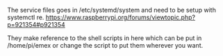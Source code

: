 The service files goes in /etc/systemd/system and need to be setup with systemctl re. https://www.raspberrypi.org/forums/viewtopic.php?p=921354#p921354

They make reference to the shell scripts in here which can be put in /home/pi/emex or change the script to put them wherever you want.
